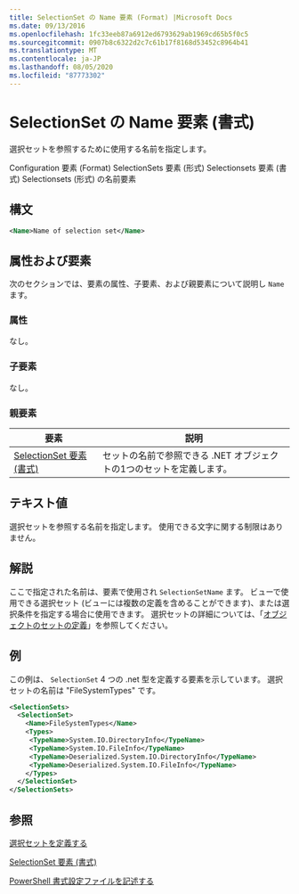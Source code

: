 ```yaml
---
title: SelectionSet の Name 要素 (Format) |Microsoft Docs
ms.date: 09/13/2016
ms.openlocfilehash: 1fc33eeb87a6912ed6793629ab1969cd65b5f0c5
ms.sourcegitcommit: 0907b8c6322d2c7c61b17f8168d53452c8964b41
ms.translationtype: MT
ms.contentlocale: ja-JP
ms.lasthandoff: 08/05/2020
ms.locfileid: "87773302"
---
```

# <a name="name-element-for-selectionset-format"></a>SelectionSet の Name 要素 (書式)

選択セットを参照するために使用する名前を指定します。

Configuration 要素 (Format) SelectionSets 要素 (形式) Selectionsets 要素 (書式) Selectionsets (形式) の名前要素

## <a name="syntax"></a>構文

```xml
<Name>Name of selection set</Name>
```

## <a name="attributes-and-elements"></a>属性および要素

次のセクションでは、要素の属性、子要素、および親要素について説明し `Name` ます。

### <a name="attributes"></a>属性

なし。

### <a name="child-elements"></a>子要素

なし。

### <a name="parent-elements"></a>親要素

|要素|説明|
|-------------|-----------------|
|[SelectionSet 要素 (書式)](./selectionset-element-format.md)|セットの名前で参照できる .NET オブジェクトの1つのセットを定義します。|

## <a name="text-value"></a>テキスト値

選択セットを参照する名前を指定します。 使用できる文字に関する制限はありません。

## <a name="remarks"></a>解説

ここで指定された名前は、要素で使用され `SelectionSetName` ます。 ビューで使用できる選択セット (ビューには複数の定義を含めることができます)、または選択条件を指定する場合に使用できます。 選択セットの詳細については、「[オブジェクトのセットの定義](./defining-selection-sets.md)」を参照してください。

## <a name="example"></a>例

この例は、 `SelectionSet` 4 つの .net 型を定義する要素を示しています。 選択セットの名前は "FileSystemTypes" です。

```xml
<SelectionSets>
  <SelectionSet>
    <Name>FileSystemTypes</Name>
    <Types>
     <TypeName>System.IO.DirectoryInfo</TypeName>
     <TypeName>System.IO.FileInfo</TypeName>
     <TypeName>Deserialized.System.IO.DirectoryInfo</TypeName>
     <TypeName>Deserialized.System.IO.FileInfo</TypeName>
    </Types>
  </SelectionSet>
</SelectionSets>
```

## <a name="see-also"></a>参照

[選択セットを定義する](./defining-selection-sets.md)

[SelectionSet 要素 (書式)](./selectionset-element-format.md)

[PowerShell 書式設定ファイルを記述する](./writing-a-powershell-formatting-file.md)
